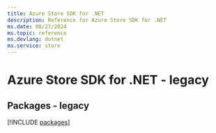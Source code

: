 ```yaml
---
title: Azure Store SDK for .NET
description: Reference for Azure Store SDK for .NET
ms.date: 08/27/2024
ms.topic: reference
ms.devlang: dotnet
ms.service: store
---
```

# Azure Store SDK for .NET - legacy
## Packages - legacy
[!INCLUDE [packages](store-index.md)]